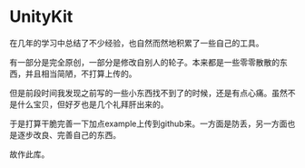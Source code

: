 # UnityKit
在几年的学习中总结了不少经验，也自然而然地积累了一些自己的工具。

有一部分是完全原创，一部分是修改自别人的轮子。本来都是一些零零散散的东西，并且相当简陋，不打算上传的。

但是前段时间我发现之前写的一些小东西找不到了的时候，还是有点心痛。虽然不是什么宝贝，但好歹也是几个礼拜肝出来的。

于是打算干脆完善一下加点example上传到github来。一方面是防丢，另一方面也是逐步改良、完善自己的东西。

故作此库。
